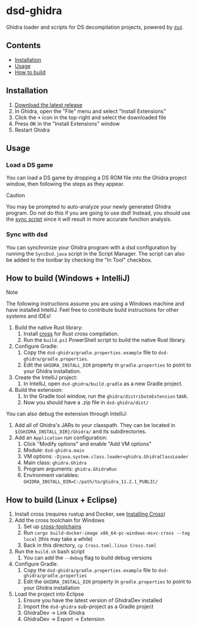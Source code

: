 # dsd-ghidra
Ghidra loader and scripts for DS decompilation projects, powered by [`dsd`](https://github.com/AetiasHax/ds-decomp).

## Contents
- [Installation](#installation)
- [Usage](#usage)
- [How to build](#how-to-build)

## Installation
1. [Download the latest release](https://github.com/AetiasHax/dsd-ghidra/releases/latest)
2. In Ghidra, open the "File" menu and select "Install Extensions"
3. Click the <kbd>+</kbd> icon in the top-right and select the downloaded file
4. Press <kbd>OK</kbd> in the "Install Extensions" window
5. Restart Ghidra

## Usage

### Load a DS game
You can load a DS game by dropping a DS ROM file into the Ghidra project window, then following the steps as they appear.

> [!CAUTION]
> You may be prompted to auto-analyze your newly generated Ghidra program. Do not do this if you are going to use dsd! Instead, you should use the [sync script](#sync-with-dsd) since it will result in more accurate function analysis.

### Sync with dsd
You can synchronize your Ghidra program with a dsd configuration by running the `SyncDsd.java` script in the Script Manager. The script can also be added to the toolbar by checking the "In Tool" checkbox.

## How to build (Windows + IntelliJ)

> [!NOTE]
> The following instructions assume you are using a Windows machine and have installed IntelliJ. Feel free to contribute build
> instructions for other systems and IDEs!

1. Build the native Rust library:
    1. Install [cross](https://github.com/cross-rs/cross) for Rust cross compilation.
    2. Run the `build.ps1` PowerShell script to build the native Rust library.
2. Configure Gradle:
    1. Copy the `dsd-ghidra/gradle.properties.example` file to `dsd-ghidra/gradle.properties`.
    2. Edit the `GHIDRA_INSTALL_DIR` property in `gradle.properties` to point to your Ghidra installation.
3. Create the IntelliJ project:
    1. In IntelliJ, open `dsd-ghidra/build.gradle` as a new Gradle project.
4. Build the extension:
    1. In the Gradle tool window, run the `ghidra/distributeExtension` task.
    2. Now you should have a .zip file in `dsd-ghidra/dist/`

You can also debug the extension through IntelliJ:
1. Add all of Ghidra's JARs to your classpath. They can be located in `${GHIDRA_INSTALL_DIR}/Ghidra/` and its subdirectories.
2. Add an `Application` run configuration:
    1. Click "Modify options" and enable "Add VM options"
    2. Module: `dsd-ghidra.main`
    3. VM options: `-Djava.system.class.loader=ghidra.GhidraClassLoader`
    4. Main class: `ghidra.Ghidra`
    5. Program arguments: `ghidra.GhidraRun`
    6. Environment variables: `GHIDRA_INSTALL_DIR=C:/path/to/ghidra_11.2.1_PUBLIC/`

## How to build (Linux + Eclipse)

1. Install cross (requires rustup and Docker, see [Installing Cross](https://github.com/cross-rs/cross/wiki/Getting-Started))
2. Add the cross toolchain for Windows
    1. Set up [cross-toolchains](https://github.com/cross-rs/cross-toolchains)
    2. Run `cargo build-docker-image x86_64-pc-windows-msvc-cross --tag local` (this may take a while)
    3. Back in this directory, `cp Cross.toml.linux Cross.toml`
3. Run the `build.sh` bash script
    1. You can add the `--debug` flag to build debug versions
4. Configure Gradle:
    1. Copy the `dsd-ghidra/gradle.properties.example` file to `dsd-ghidra/gradle.properties`
    2. Edit the `GHIDRA_INSTALL_DIR` property in `gradle.properties` to point to your Ghidra installation
5. Load the project into Eclipse
    1. Ensure you have the latest version of GhidraDev installed
    2. Import the `dsd-ghidra` sub-project as a Gradle project
    3. GhidraDev -> Link Ghidra
    4. GhidraDev -> Export -> Extension